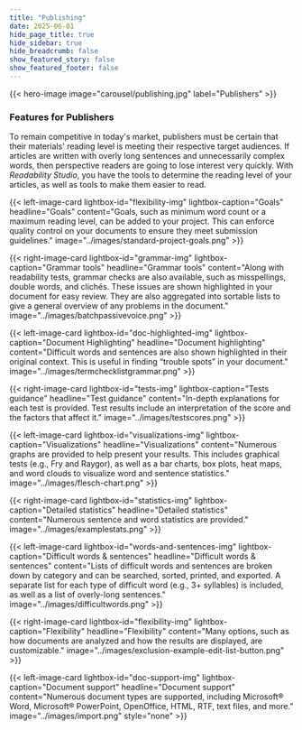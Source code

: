 ```yaml
---
title: "Publishing"
date: 2025-06-01
hide_page_title: true
hide_sidebar: true
hide_breadcrumb: false
show_featured_story: false
show_featured_footer: false
---
```


{{< hero-image image="carousel/publishing.jpg" label="Publishers" >}}

### Features for Publishers

To remain competitive in today's market, publishers must be certain that their materials' reading level is meeting their respective target audiences.
If articles are written with overly long sentences and unnecessarily complex words, then perspective readers are going to lose interest very quickly.
With *Readability Studio*, you have the tools to determine the reading level of your articles, as well as tools to make them easier to read.

{{< left-image-card
    lightbox-id="flexibility-img" lightbox-caption="Goals"
    headline="Goals" content="Goals, such as minimum word count or a maximum reading level, can be added to your project. This can enforce quality control on your documents to ensure they meet submission guidelines."
    image="../images/standard-project-goals.png" >}}

{{< right-image-card
    lightbox-id="grammar-img" lightbox-caption="Grammar tools"
    headline="Grammar tools" content="Along with readability tests, grammar checks are also available, such as misspellings, double words, and clichés. These issues are shown highlighted in your document for easy review. They are also aggregated into sortable lists to give a general overview of any problems in the document."
    image="../images/batchpassivevoice.png" >}}

{{< left-image-card
    lightbox-id="doc-highlighted-img" lightbox-caption="Document Highlighting"
    headline="Document highlighting" content="Difficult words and sentences are also shown highlighted in their original context. This is useful in finding “trouble spots” in your document."
    image="../images/termchecklistgrammar.png" >}}

{{< right-image-card
    lightbox-id="tests-img" lightbox-caption="Tests guidance"
    headline="Test guidance" content="In-depth explanations for each test is provided. Test results include an interpretation of the score and the factors that affect it."
    image="../images/testscores.png" >}}

{{< left-image-card
    lightbox-id="visualizations-img" lightbox-caption="Visualizations"
    headline="Visualizations" content="Numerous graphs are provided to help present your results. This includes graphical tests (e.g., Fry and Raygor), as well as a bar charts, box plots, heat maps, and word clouds to visualize word and sentence statistics."
    image="../images/flesch-chart.png" >}}

{{< right-image-card
    lightbox-id="statistics-img" lightbox-caption="Detailed statistics"
    headline="Detailed statistics" content="Numerous sentence and word statistics are provided."
    image="../images/examplestats.png" >}}

{{< left-image-card
    lightbox-id="words-and-sentences-img" lightbox-caption="Difficult words & sentences"
    headline="Difficult words & sentences" content="Lists of difficult words and sentences are broken down by category and can be searched, sorted, printed, and exported. A separate list for each type of difficult word (e.g., 3+ syllables) is included, as well as a list of overly-long sentences."
    image="../images/difficultwords.png" >}}

{{< right-image-card
    lightbox-id="flexibility-img" lightbox-caption="Flexibility"
    headline="Flexibility" content="Many options, such as how documents are analyzed and how the results are displayed, are customizable."
    image="../images/exclusion-example-edit-list-button.png" >}}

{{< left-image-card
    lightbox-id="doc-support-img" lightbox-caption="Document support"
    headline="Document support" content="Numerous document types are supported, including Microsoft&reg; Word, Microsoft&reg; PowerPoint, OpenOffice, HTML, RTF, text files, and more."
    image="../images/import.png"
    style="none" >}}
